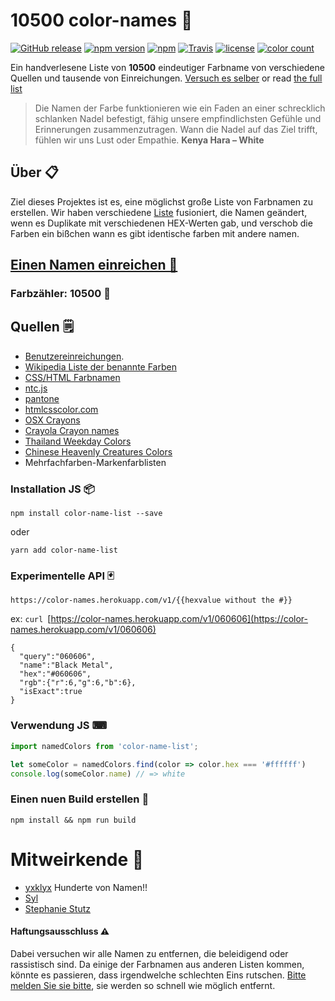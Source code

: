 # __10500__ color-names 🎨
[![GitHub release](https://img.shields.io/github/release/meodai/color-names.svg)](https://github.com/meodai/color-names/)
[![npm version](https://img.shields.io/npm/v/color-name-list.svg)](https://www.npmjs.com/package/color-name-list)
[![npm](https://img.shields.io/npm/dt/color-name-list.svg)](https://www.npmjs.com/package/color-name-list)
[![Travis](https://img.shields.io/travis/meodai/color-names.svg)](https://travis-ci.org/meodai/color-names)
[![license](https://img.shields.io/npm/l/color-name-list.svg?colorB=ff77b4)](https://github.com/meodai/color-names/blob/master/LICENSE)
[![color count](https://img.shields.io/badge/__10500__-colors-orange.svg)](https://github.com/meodai/color-names/blob/master/src/colornames.csv)

Ein handverlesene Liste von __10500__ eindeutiger Farbname von verschiedene Quellen und tausende von Einreichungen. [Versuch es selber](http://codepen.io/meodai/full/mEvZRx/) or read [the full list](https://docs.google.com/spreadsheets/d/14ny2oB7g5Tof9TmKiaaDFv25XSCRt-LlBRJhIDz_3Mo/pubhtml?gid=40578722)

> Die Namen der Farbe funktionieren wie ein Faden an einer schrecklich schlanken Nadel befestigt, fähig unsere empfindlichsten Gefühle und Erinnerungen zusammenzutragen. Wann die Nadel auf das Ziel trifft, fühlen wir uns Lust oder Empathie. **Kenya Hara – White**

## Über 📋

Ziel dieses Projektes ist es, eine möglichst große Liste von Farbnamen zu erstellen. Wir haben verschiedene [Liste](#sources-) fusioniert, die Namen geändert, wenn es Duplikate mit verschiedenen HEX-Werten gab, und verschob die Farben ein bißchen wann es gibt identische farben mit andere namen.

## [Einen Namen einreichen 🌈](https://docs.google.com/forms/d/e/1FAIpQLSfbS5D6owA4dQupJJ-6qhRzuxkjX9r2AliPMg-VR2V3NpGkQg/viewform)

### Farbzähler: __10500__ 🎉

## Quellen 🗒

- [Benutzereinreichungen](https://docs.google.com/forms/d/e/1FAIpQLSfbS5D6owA4dQupJJ-6qhRzuxkjX9r2AliPMg-VR2V3NpGkQg/viewform).
- [Wikipedia Liste der benannte Farben](https://en.wikipedia.org/wiki/List_of_colors:_A%E2%80%93F)
- [CSS/HTML Farbnamen](https://developer.mozilla.org/en/docs/Web/CSS/color_value)
- [ntc.js](http://chir.ag/projects/ntc/)
- [pantone](https://github.com/Margaret2/pantone-colors)
- [htmlcsscolor.com](http://www.htmlcsscolor.com/color-names-rgb-values/A)
- [OSX Crayons](http://www.randomactsofsentience.com/2013/06/os-x-crayon-color-hex-table.html)
- [Crayola Crayon names](https://en.wikipedia.org/wiki/List_of_Crayola_crayon_colors)
- [Thailand Weekday Colors](https://en.wikipedia.org/wiki/Colors_of_the_day_in_Thailand)
- [Chinese Heavenly Creatures Colors](https://en.wikipedia.org/wiki/Color_in_Chinese_culture)
- Mehrfachfarben-Markenfarblisten

### Installation JS 📦

```
npm install color-name-list --save
```
oder
```
yarn add color-name-list
```


### Experimentelle API 🃏

```
https://color-names.herokuapp.com/v1/{{hexvalue without the #}}
```

ex: `curl `[https://color-names.herokuapp.com/v1/060606](https://color-names.herokuapp.com/v1/060606)

```
{
  "query":"060606",
  "name":"Black Metal",
  "hex":"#060606",
  "rgb":{"r":6,"g":6,"b":6},
  "isExact":true
}
```

### Verwendung JS ⌨

```javascript
import namedColors from 'color-name-list';

let someColor = namedColors.find(color => color.hex === '#ffffff')
console.log(someColor.name) // => white

```

### Einen nuen Build erstellen 🔨

```
npm install && npm run build
```

# Mitweirkende 🦑

- [yxklyx](https://github.com/yxklyx/) Hunderte von Namen!!
- [Syl](https://twitter.com/Gypsy_Syl)
- [Stephanie Stutz](https://www.behance.net/stephaniestutzart)

#### Haftungsausschluss ⚠️

Dabei versuchen wir alle Namen zu entfernen, die beleidigend oder rassistisch sind. Da einige der Farbnamen aus anderen Listen kommen, könnte es passieren, dass irgendwelche schlechten Eins rutschen. [Bitte melden Sie sie bitte](https://github.com/meodai/color-names/issues), sie werden so schnell wie möglich entfernt. 